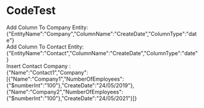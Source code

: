 # CodeTest
Add Column To Company Entity: <br />
{"EntityName":"Company","ColumnName":"CreateDate","ColumnType":"date"} <br />
Add Column To Contact Entity: <br />
{"EntityName":"Contact","ColumnName":"CreateDate","ColumnType":"date"} <br />
Insert Contact Company : <br />
{"Name":"Contact1","Company":[{"Name":"Company1","NumberOfEmployees":{"$numberInt":"100"},"CreateDate":"24/05/2019"},{"Name":"Company2","NumberOfEmployees":{"$numberInt":"100"},"CreateDate":"24/05/2021"}]}
